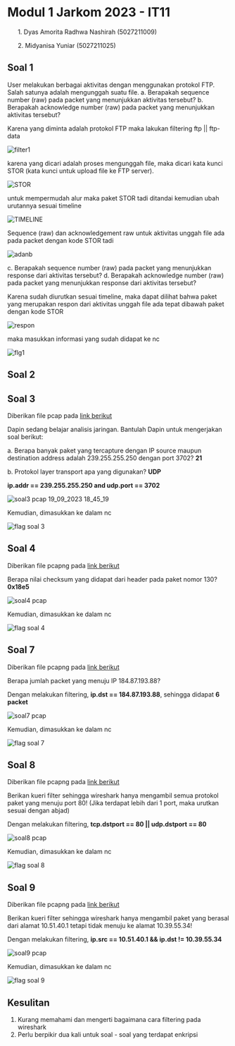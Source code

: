 # Modul 1 Jarkom 2023 - IT11

&nbsp;&nbsp;&nbsp;&nbsp;&nbsp;&nbsp;1. Dyas Amorita Radhwa Nashirah (5027211009)

&nbsp;&nbsp;&nbsp;&nbsp;&nbsp;&nbsp;2. Midyanisa Yuniar (5027211025)

## Soal 1
User melakukan berbagai aktivitas dengan menggunakan protokol FTP. Salah satunya adalah mengunggah suatu file.
  a. Berapakah sequence number (raw) pada packet yang menunjukkan aktivitas tersebut? 
  b. Berapakah acknowledge number (raw) pada packet yang menunjukkan aktivitas tersebut? 
  
  Karena yang diminta adalah protokol FTP maka lakukan filtering ftp || ftp-data
  
  ![filter1](https://github.com/Yuniarrr/Jarkom-Modul-1-IT11-2023/assets/107184933/adf3da8b-f0fa-41fa-84fd-153b64f79ee0)
  
  karena yang dicari adalah proses mengunggah file, maka dicari kata kunci STOR (kata kunci untuk upload file ke FTP server).
  
  ![STOR](https://github.com/Yuniarrr/Jarkom-Modul-1-IT11-2023/assets/107184933/a00bc328-8285-4159-a8a2-b6ac777da547)
    
  untuk mempermudah alur maka paket STOR tadi ditandai kemudian ubah urutannya sesuai timeline

  ![TIMELINE](https://github.com/Yuniarrr/Jarkom-Modul-1-IT11-2023/assets/107184933/26e4f27b-652d-4ef3-a9ab-49e1a12745cc)

  Sequence (raw) dan acknowledgement raw untuk aktivitas unggah file ada pada packet dengan kode STOR tadi
  
  ![adanb](https://github.com/Yuniarrr/Jarkom-Modul-1-IT11-2023/assets/107184933/e3a99005-9707-43ac-9020-86d238c1e443)

  c. Berapakah sequence number (raw) pada packet yang menunjukkan response dari aktivitas tersebut?
  d. Berapakah acknowledge number (raw) pada packet yang menunjukkan response dari aktivitas tersebut?

Karena sudah diurutkan sesuai timeline, maka dapat dilihat bahwa paket yang merupakan respon dari aktivitas unggah file ada tepat dibawah paket dengan kode STOR

![respon](https://github.com/Yuniarrr/Jarkom-Modul-1-IT11-2023/assets/107184933/33e01444-765f-4c9d-9bee-a0a132e31c44)

maka masukkan informasi yang sudah didapat ke nc 

![flg1](https://github.com/Yuniarrr/Jarkom-Modul-1-IT11-2023/assets/107184933/ec31e93b-0bbf-4f5d-9ff5-4ef40663784e)


## Soal 2

## Soal 3

Diberikan file pcap pada [link berikut](https://drive.google.com/file/d/1bYH6-AsE4H6CZ07aAUaMjiCLQH2vE6op/view?usp=drive_link)

Dapin sedang belajar analisis jaringan. Bantulah Dapin untuk mengerjakan soal berikut:

a. Berapa banyak paket yang tercapture dengan IP source maupun destination address adalah 239.255.255.250 dengan port 3702? **21**

b. Protokol layer transport apa yang digunakan? **UDP**

**ip.addr == 239.255.255.250 and udp.port == 3702**

![soal3 pcap 19_09_2023 18_45_19](https://github.com/Yuniarrr/Jarkom-Modul-1-IT11-2023/assets/88996914/4e124f46-0c36-4c85-b6da-08d2db52947d)

Kemudian, dimasukkan ke dalam nc

![flag soal 3](https://github.com/Yuniarrr/Jarkom-Modul-1-IT11-2023/assets/88996914/fe2cc114-bda8-42e2-8465-c81cccc9064a)

## Soal 4

Diberikan file pcapng pada [link berikut](https://drive.google.com/file/d/1w9q-KAs4-mmWP0xN7WBN95QTR_XFqRI1/view?usp=drive_link)

Berapa nilai checksum yang didapat dari header pada paket nomor 130? **0x18e5**

![soal4 pcap](https://github.com/Yuniarrr/Jarkom-Modul-1-IT11-2023/assets/88996914/86faa57c-5093-4be3-86d4-e941903087c8)

Kemudian, dimasukkan ke dalam nc

![flag soal 4](https://github.com/Yuniarrr/Jarkom-Modul-1-IT11-2023/assets/88996914/7d5a91ea-f355-470b-8636-534d4c0e94ed)

## Soal 7

Diberikan file pcapng pada [link berikut](https://drive.google.com/file/d/1Ufu3_1Pl9uqhuNAVE1JbxNE3zRMFrflo/view?usp=drive_link)

Berapa jumlah packet yang menuju IP 184.87.193.88? 

Dengan melakukan filtering, **ip.dst == 184.87.193.88**, sehingga didapat **6 packet**

![soal7 pcap](https://github.com/Yuniarrr/Jarkom-Modul-1-IT11-2023/assets/88996914/02c4ead0-080c-416c-8c92-1d51e69ed817)

Kemudian, dimasukkan ke dalam nc

![flag soal 7](https://github.com/Yuniarrr/Jarkom-Modul-1-IT11-2023/assets/88996914/d46a220c-d8cc-4021-a018-54402de753c4)

## Soal 8

Diberikan file pcapng pada [link berikut](https://drive.google.com/file/d/1Ufu3_1Pl9uqhuNAVE1JbxNE3zRMFrflo/view?usp=drive_link)

Berikan kueri filter sehingga wireshark hanya mengambil semua protokol paket yang menuju port 80! (Jika terdapat lebih dari 1 port, maka urutkan sesuai dengan abjad)

Dengan melakukan filtering, **tcp.dstport == 80 || udp.dstport == 80**

![soal8 pcap](https://github.com/Yuniarrr/Jarkom-Modul-1-IT11-2023/assets/88996914/528b3da1-607e-45b2-91bf-c8bb2df3ad4c)

Kemudian, dimasukkan ke dalam nc

![flag soal 8](https://github.com/Yuniarrr/Jarkom-Modul-1-IT11-2023/assets/88996914/fb613ec2-60f5-48e8-a666-7b8e6aeb6c2e)

## Soal 9

Diberikan file pcapng pada [link berikut](https://drive.google.com/file/d/1Ufu3_1Pl9uqhuNAVE1JbxNE3zRMFrflo/view?usp=drive_link)

Berikan kueri filter sehingga wireshark hanya mengambil paket yang berasal dari alamat 10.51.40.1 tetapi tidak menuju ke alamat 10.39.55.34!

Dengan melakukan filtering, **ip.src == 10.51.40.1 && ip.dst != 10.39.55.34**

![soal9 pcap](https://github.com/Yuniarrr/Jarkom-Modul-1-IT11-2023/assets/88996914/e977becb-2b3f-45f2-9821-e724e74b4e24)

Kemudian, dimasukkan ke dalam nc

![flag soal 9](https://github.com/Yuniarrr/Jarkom-Modul-1-IT11-2023/assets/88996914/d07841c9-1500-4f76-9f19-98fd74a95289)

## Kesulitan

1. Kurang memahami dan mengerti bagaimana cara filtering pada wireshark
2. Perlu berpikir dua kali untuk soal - soal yang terdapat enkripsi
